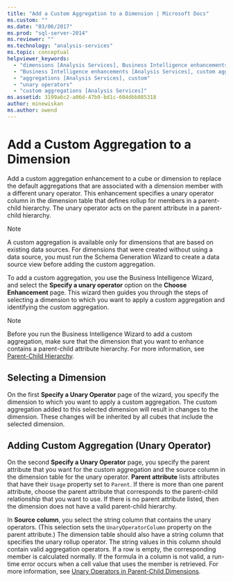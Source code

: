 ```yaml
---
title: "Add a Custom Aggregation to a Dimension | Microsoft Docs"
ms.custom: ""
ms.date: "03/06/2017"
ms.prod: "sql-server-2014"
ms.reviewer: ""
ms.technology: "analysis-services"
ms.topic: conceptual
helpviewer_keywords: 
  - "dimensions [Analysis Services], Business Intelligence enhancements"
  - "Business Intelligence enhancements [Analysis Services], custom aggregations"
  - "aggregations [Analysis Services], custom"
  - "unary operators"
  - "custom aggregations [Analysis Services]"
ms.assetid: 3199a6c2-a06d-47b9-bd1c-604dbb085318
author: minewiskan
ms.author: owend
---
```

# Add a Custom Aggregation to a Dimension
  Add a custom aggregation enhancement to a cube or dimension to replace the default aggregations that are associated with a dimension member with a different unary operator. This enhancement specifies a unary operator column in the dimension table that defines rollup for members in a parent-child hierarchy. The unary operator acts on the parent attribute in a parent-child hierarchy.  
  
> [!NOTE]  
>  A custom aggregation is available only for dimensions that are based on existing data sources. For dimensions that were created without using a data source, you must run the Schema Generation Wizard to create a data source view before adding the custom aggregation.  
  
 To add a custom aggregation, you use the Business Intelligence Wizard, and select the **Specify a unary operator** option on the **Choose Enhancement** page. This wizard then guides you through the steps of selecting a dimension to which you want to apply a custom aggregation and identifying the custom aggregation.  
  
> [!NOTE]  
>  Before you run the Business Intelligence Wizard to add a custom aggregation, make sure that the dimension that you want to enhance contains a parent-child attribute hierarchy. For more information, see [Parent-Child Hierarchy](parent-child-dimension.md).  
  
## Selecting a Dimension  
 On the first **Specify a Unary Operator** page of the wizard, you specify the dimension to which you want to apply a custom aggregation. The custom aggregation added to this selected dimension will result in changes to the dimension. These changes will be inherited by all cubes that include the selected dimension.  
  
## Adding Custom Aggregation (Unary Operator)  
 On the second **Specify a Unary Operator** page, you specify the parent attribute that you want for the custom aggregation and the source column in the dimension table for the unary operator. **Parent attribute** lists attributes that have their `Usage` property set to `Parent`. If there is more than one parent attribute, choose the parent attribute that corresponds to the parent-child relationship that you want to use. If there is no parent attribute listed, then the dimension does not have a valid parent-child hierarchy.  
  
 In **Source column**, you select the string column that contains the unary operators. (This selection sets the `UnaryOperatorColumn` property on the parent attribute.) The dimension table should also have a string column that specifies the unary rollup operator. The string values in this column should contain valid aggregation operators. If a row is empty, the corresponding member is calculated normally. If the formula in a column is not valid, a run-time error occurs when a cell value that uses the member is retrieved. For more information, see [Unary Operators in Parent-Child Dimensions](parent-child-dimension-attributes-unary-operators.md).  
  
  
